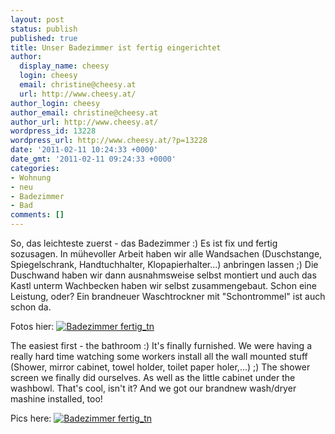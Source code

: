 ```yaml
---
layout: post
status: publish
published: true
title: Unser Badezimmer ist fertig eingerichtet
author:
  display_name: cheesy
  login: cheesy
  email: christine@cheesy.at
  url: http://www.cheesy.at/
author_login: cheesy
author_email: christine@cheesy.at
author_url: http://www.cheesy.at/
wordpress_id: 13228
wordpress_url: http://www.cheesy.at/?p=13228
date: '2011-02-11 10:24:33 +0000'
date_gmt: '2011-02-11 09:24:33 +0000'
categories:
- Wohnung
- neu
- Badezimmer
- Bad
comments: []
---
```

<!--:de-->So, das leichteste zuerst - das Badezimmer :) Es ist fix und fertig sozusagen. In mühevoller Arbeit haben wir alle Wandsachen (Duschstange, Spiegelschrank, Handtuchhalter, Klopapierhalter...) anbringen lassen ;) Die Duschwand haben wir dann ausnahmsweise selbst montiert und auch das Kastl unterm Wachbecken haben wir selbst zusammengebaut. Schon eine Leistung, oder? Ein brandneuer Waschtrockner mit "Schontrommel" ist auch schon da.
Fotos hier:
[![](http://www.cheesy.at/wp-content/uploads/Badezimmer-fertig_tn.jpg "Badezimmer fertig\_tn")](http://www.cheesy.at/photos/sonstiges/neue-wohnung/badezimmer/)
<!--:--><!--:en-->The easiest first - the bathroom :) It's finally furnished. We were having a really hard time watching some workers install all the wall mounted stuff (Shower, mirror cabinet, towel holder, toilet paper holer,...) ;) The shower screen we finally did ourselves. As well as the little cabinet under the washbowl. That's cool, isn't it? And we got our brandnew wash/dryer mashine installed, too!
Pics here:
[![](http://www.cheesy.at/wp-content/uploads/Badezimmer-fertig_tn.jpg "Badezimmer fertig\_tn")](http://www.cheesy.at/de/photos/sonstiges/neue-wohnung/badezimmer/)
<!--:-->
